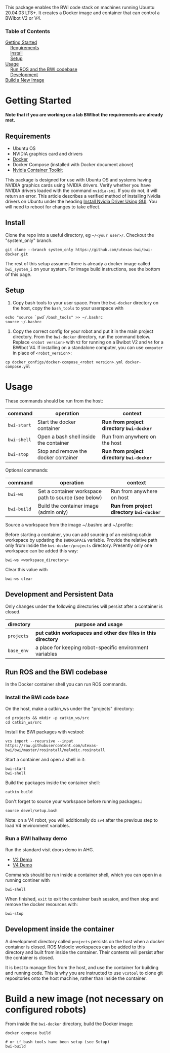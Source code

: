 This package enables the BWI code stack on machines running Ubuntu 20.04.03 LTS+.  It creates a Docker image and container that can control a BWIbot V2 or V4.

### Table of Contents

[Getting Started](#getting-started)<br/>
&nbsp;&nbsp;&nbsp;&nbsp;[Requirements](#requirements)<br/>
&nbsp;&nbsp;&nbsp;&nbsp;[Install](#install)<br/>
&nbsp;&nbsp;&nbsp;&nbsp;[Setup](#setup)<br/>
[Usage](#usage)<br/>
&nbsp;&nbsp;&nbsp;&nbsp;[Run ROS and the BWI codebase](#run-ros-and-the-bwi-codebase)<br/>
&nbsp;&nbsp;&nbsp;&nbsp;[Development](#development-inside-the-container)<br/>
[Build a New Image](#build-a-new-image-not-necessary-on-configured-robots)<br/>

# Getting Started

**Note that if you are working on a lab BWIbot the requirements are already met.**

## Requirements

- Ubuntu OS
- NVIDIA graphics card and drivers
- [Docker](https://docs.docker.com/engine/install/ubuntu/)
- Docker Compose (installed with Docker document above)
- [Nvidia Container Toolkit](https://docs.nvidia.com/datacenter/cloud-native/container-toolkit/install-guide.html#docker)

This package is designed for use with Ubuntu OS and systems having NVIDIA graphics cards using NVIDIA drivers.  Verify whether you have NVIDIA drivers loaded with the command `nvidia-smi`.  If you do not, it will return an error.  This article describes a verified method of installing Nvidia drivers on Ubuntu under the heading [Install Nvidia Driver Using GUI](https://phoenixnap.com/kb/install-nvidia-drivers-ubuntu).  You will need to reboot for changes to take effect.

## Install

Clone the repo into a useful directory, eg `~/<your user>/`.  Checkout the "system_only" branch.
```
git clone --branch system_only https://github.com/utexas-bwi/bwi-docker.git
```
The rest of this setup assumes there is already a docker image called `bwi_system_i` on your system.  For image build instructions, see the bottom of this page.


## Setup

1. Copy bash tools to your user space.
From the `bwi-docker` directory on the host, copy the `bash_tools` to your userspace with
```
echo "source `pwd`/bash_tools" >> ~/.bashrc
source ~/.bashrc
```

1. Copy the correct config for your robot and put it in the main project directory.
From the `bwi-docker` directory, run the command below.  Replace `<robot version>` with `V2` for running on a Bwibot V2 and `V4` for a BWIbot V4.  If installing on a standalone computer, you can use `computer` in place of `<robot_version`>:
```
cp docker_configs/docker-compose_<robot version>.yml docker-compose.yml
```

# Usage

These commands should be run from the host:

| command | operation | context |
| --- | --- | --- |
| `bwi-start` | Start the docker container | **Run from project directory `bwi-docker`** |
| `bwi-shell` | Open a bash shell inside the container | Run from anywhere on the host |
| `bwi-stop` | Stop and remove the docker container | **Run from project directory `bwi-docker`** |

Optional commands: 

| command | operation | context |
| --- | --- | --- |
| `bwi-ws` | Set a container workspace path to source (see below) | Run from anywhere on host |
| `bwi-build ` | Build the container image (admin only) | **Run from project directory `bwi-docker`** |


Source a workspace from the image ~/.bashrc and ~/.profile:

Before starting a container, you can add sourcing of an existing catkin workspace by updating the `$WORKSPACE` variable.  Provide the relative path only from inside the `bwi-docker/projects` directory.  Presently only one workspace can be added this way:
```
bwi-ws <workspace_directory>
```
Clear this value with
```
bwi-ws clear
```

## Development and Persistent Data

Only changes under the following directories will persist after a container is closed.

| directory | purpose and usage |
| --- | --- |
| `projects` | **put catkin workspaces and other dev files in this directory** |
| `base_env` | a place for keeping robot-specific environment variables |


## Run ROS and the BWI codebase

In the Docker container shell you can run ROS commands.

### Install the BWI code base

On the host, make a catkin_ws under the "projects" directory:
```
cd projects && mkdir -p catkin_ws/src
cd catkin_ws/src
```
Install the BWI packages with vcstool:
```
vcs import --recursive --input https://raw.githubusercontent.com/utexas-bwi/bwi/master/rosinstall/melodic.rosinstall
```

Start a container and open a shell in it:
```
bwi-start
bwi-shell
```
Build the packages inside the container shell:
```
catkin build
```
Don't forget to source your workspace before running packages.:
```
source devel/setup.bash
```
Note: on a V4 robot, you will additionally do `sv4` after the previous step to load V4 environment variables.

### Run a BWI hallway demo

Run the standard visit doors demo in AHG.
- [V2 Demo](https://github.com/utexas-bwi/bwi/blob/master/demo_v2.md)
- [V4 Demo](https://github.com/utexas-bwi/bwi/blob/master/demo_v4.md)

Commands should be run inside a container shell, which you can open in a running continer with
```
bwi-shell
```

When finished, `exit` to exit the container bash session, and then stop and remove the docker resources with:
```
bwi-stop
```

## Development inside the container

A development directory called `projects` persists on the host when a docker container is closed.  ROS Melodic workspaces can be added to this directory and built from inside the container.  Their contents will persist after the container is closed.

It is best to manage files from the host, and use the container for building and running code.  This is why you are instructed to use `vcstool` to clone git repositories onto the host machine, rather than inside the container.

# Build a new image (not necessary on configured robots)

From inside the `bwi-docker` directory, build the Docker image:
```
docker compose build

# or if bash tools have been setup (see Setup)
bwi-build
```
